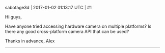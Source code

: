 sabotage3d | 2017-01-02 01:13:17 UTC | #1

Hi guys,

Have anyone tried accessing hardware camera on multiple platforms? Is there any good cross-platform camera API that can be used?

Thanks in advance,
Alex

-------------------------

